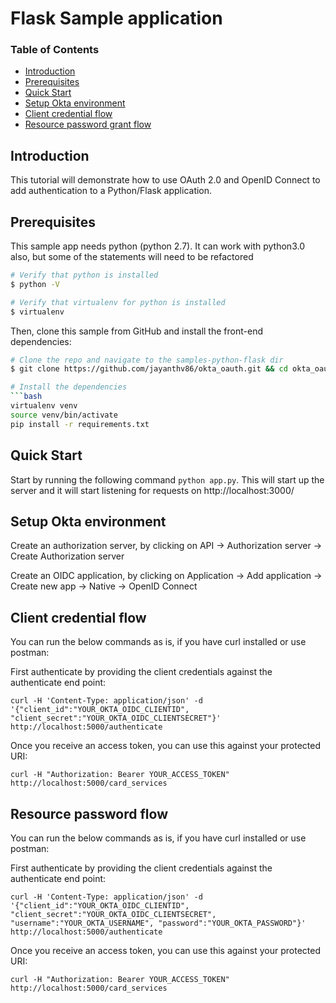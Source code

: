# Flask Sample application

### Table of Contents

  - [Introduction](#introduction)
  - [Prerequisites](#prerequisites)
  - [Quick Start](#quick-start)
  - [Setup Okta environment](#setup-okta-environment)
  - [Client credential flow](#client-credential-flow)
  - [Resource password grant flow](#resource-password-flow)
  
## Introduction

This tutorial will demonstrate how to use OAuth 2.0 and OpenID Connect to add authentication to a Python/Flask application.

## Prerequisites

This sample app needs python (python 2.7). It can work with python3.0 also, but some of the statements will need to be refactored

```bash
# Verify that python is installed
$ python -V
```

```bash
# Verify that virtualenv for python is installed
$ virtualenv
```

Then, clone this sample from GitHub and install the front-end dependencies:
```bash
# Clone the repo and navigate to the samples-python-flask dir
$ git clone https://github.com/jayanthv86/okta_oauth.git && cd okta_oauth

# Install the dependencies
```bash
virtualenv venv
source venv/bin/activate
pip install -r requirements.txt
```

## Quick Start

Start by running the following command `python app.py`. This will start up the server and it will start listening for requests on http://localhost:3000/

## Setup Okta environment

Create an authorization server, by clicking on API -> Authorization server -> Create Authorization server

Create an OIDC application, by clicking on Application -> Add application -> Create new app -> Native -> OpenID Connect

## Client credential flow

You can run the below commands as is, if you have curl installed or use postman:

First authenticate by providing the client credentials against the authenticate end point:

```
curl -H 'Content-Type: application/json' -d '{"client_id":"YOUR_OKTA_OIDC_CLIENTID", "client_secret":"YOUR_OKTA_OIDC_CLIENTSECRET"}' http://localhost:5000/authenticate
```

Once you receive an access token, you can use this against your protected URI:

```
curl -H "Authorization: Bearer YOUR_ACCESS_TOKEN" http://localhost:5000/card_services
```

## Resource password flow

You can run the below commands as is, if you have curl installed or use postman:

First authenticate by providing the client credentials against the authenticate end point:

```
curl -H 'Content-Type: application/json' -d '{"client_id":"YOUR_OKTA_OIDC_CLIENTID", "client_secret":"YOUR_OKTA_OIDC_CLIENTSECRET", "username":"YOUR_OKTA_USERNAME", "password":"YOUR_OKTA_PASSWORD"}' http://localhost:5000/authenticate
```

Once you receive an access token, you can use this against your protected URI:

```
curl -H "Authorization: Bearer YOUR_ACCESS_TOKEN" http://localhost:5000/card_services
```
